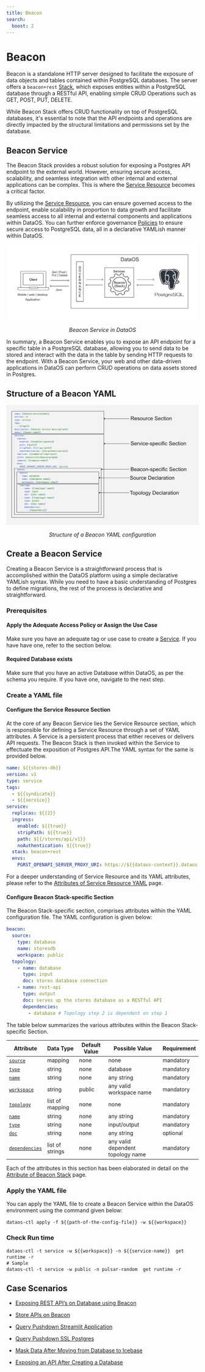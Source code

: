 ```yaml
---
title: Beacon
search:
  boost: 2
---
```


# Beacon

Beacon is a standalone HTTP server designed to facilitate the exposure of data objects and tables contained within PostgreSQL databases. The server offers a `beacon+rest` [Stack](../stacks.md), which exposes entities within a PostgreSQL database through a RESTful API, enabling simple CRUD Operations such as GET, POST, PUT, DELETE.

<aside class=callout>

While Beacon Stack offers CRUD functionality on top of PostgreSQL databases, it's essential to note that the API endpoints and operations are directly impacted by the structural limitations and permissions set by the database. 

</aside>

## Beacon Service

The Beacon Stack provides a robust solution for exposing a Postgres API endpoint to the external world. However, ensuring secure access, scalability, and seamless integration with other internal and external applications can be complex. This is where the [Service Resource](../service.md) becomes a critical factor.

By utilizing the [Service Resource](../service.md), you can ensure governed access to the endpoint, enable scalability in proportion to data growth and facilitate seamless access to all internal and external components and applications within DataOS. You can further enforce governance [Policies](../policy.md) to ensure secure access to PostgreSQL data, all in a declarative YAMLish manner within DataOS. 

![beacon](./beacon/beacon.png)

<center><i>Beacon Service in DataOS</i></center>

In summary, a Beacon Service enables you to expose an API endpoint for a specific table in a PostgreSQL database, allowing you to send data to be stored and interact with the data in the table by sending HTTP requests to the endpoint. With a Beacon Service, your web and other data-driven applications in DataOS can perform CRUD operations on data assets stored in Postgres.

## Structure of a Beacon YAML

![Beacon YAML Configuration Syntax](./beacon/beacon_syntax.png)

<center><i>Structure of a Beacon YAML configuration</i></center>

## Create a Beacon Service

Creating a Beacon Service is a straightforward process that is accomplished within the DataOS platform using a simple declarative YAMLish syntax. While you need to have a basic understanding of Postgres to define migrations, the rest of the process is declarative and straightforward. 

### **Prerequisites**

#### **Apply the Adequate Access Policy or Assign the Use Case**

Make sure you have an adequate tag or use case to create a [Service](../service.md). If you have have one, refer to the section below.

#### **Required Database exists**

Make sure that you have an active Database within DataOS, as per the schema you require. If you have one, navigate to the next step.

### **Create a YAML file**

#### **Configure the Service Resource Section**

At the core of any Beacon Service lies the Service Resource section, which is responsible for defining a Service Resource through a set of YAML attributes. A Service is a persistent process that either receives or delivers API requests. The Beacon Stack is then invoked within the Service to effectuate the exposition of Postgres API.The YAML syntax for the same is provided below.

```yaml
name: ${{stores-db}}
version: v1 
type: service 
tags: 
  - ${{syndicate}}
  - ${{service}}
service: 
  replicas: ${{2}} 
  ingress: 
    enabled: ${{true}} 
    stripPath: ${{true}} 
    path: ${{/stores/api/v1}} 
    noAuthentication: ${{true}} 
  stack: beacon+rest 
  envs: 
    PGRST_OPENAPI_SERVER_PROXY_URI: https://${{dataos-context}}.dataos.app/${{database-path}} # e.g. https://adapting-spaniel.dataos.app/stores/api/v1/
```

For a deeper understanding of Service Resource and its YAML attributes, please refer to the [Attributes of Service Resource YAML](../service/yaml_configuration_attributes.md) page.

#### **Configure Beacon Stack-specific Section**

The Beacon Stack-specific section, comprises attributes within the YAML configuration file. The YAML configuration is given below:

```yaml
beacon:
  source:
    type: database 
    name: storesdb 
    workspace: public
  topology:
    - name: database
      type: input 
      doc: stores database connection 
    - name: rest-api
      type: output
      doc: serves up the stores database as a RESTful API
      dependencies:
        - database # Topology step 2 is dependent on step 1
```

The table below summarizes the various attributes within the Beacon Stack-specific Section.

| Attribute | Data Type | Default Value | Possible Value | Requirement |
| --- | --- | --- | --- | --- |
| [`source`](./beacon/beacon_yaml_attributes.md#source) | mapping | none | none | mandatory |
| [`type`](./beacon/beacon_yaml_attributes.md#type) | string | none | database | mandatory |
| [`name`](./beacon/beacon_yaml_attributes.md#name) | string | none | any string | mandatory |
| [`workspace`](./beacon/beacon_yaml_attributes.md#workspace) | string | public | any valid workspace name | mandatory |
| [`topology`](./beacon/beacon_yaml_attributes.md#topology) | list of mapping | none | none | mandatory |
| [`name`](./beacon/beacon_yaml_attributes.md#name-1) | string | none | any string | mandatory |
| [`type`](./beacon/beacon_yaml_attributes.md#type-1) | string | none | input/output | mandatory |
| [`doc`](./beacon/beacon_yaml_attributes.md#doc) | string | none | any string | optional |
| [`dependencies`](./beacon/beacon_yaml_attributes.md#dependencies) | list of strings | none | any valid dependent topology name | mandatory |

Each of the attributes in this section has been elaborated in detail on the [Attribute of Beacon Stack](./beacon/beacon_yaml_attributes.md) page.

### **Apply the YAML file**

You can apply the YAML file to create a Beacon Service within the DataOS environment using the command given below:

```shell
dataos-ctl apply -f ${{path-of-the-config-file}} -w ${{workspace}}
```

### **Check Run time**

```shell
dataos-ctl -t service -w ${{workspace}} -n ${{service-name}}  get runtime -r
# Sample
dataos-ctl -t service -w public -n pulsar-random  get runtime -r
```


## Case Scenarios

- [Exposing REST API’s on Database using Beacon](./beacon/exposing_rest_apis_on_database_using_beacon.md)

- [Store APIs on Beacon ](./beacon/store_apis_on_beacon.md)

- [Query Pushdown Streamlit Application ](./beacon/query_pushdown_streamlit_application.md)

- [Query Pushdown SSL Postgres](./beacon/query_pushdown_ssl_postgres.md)

- [Mask Data After Moving from Database to Icebase ](./beacon/mask_data_after_moving_from_database_to_icebase.md)

- [Exposing an API After Creating a Database ](./beacon/exposing_an_api_after_creating_a_database.md)
